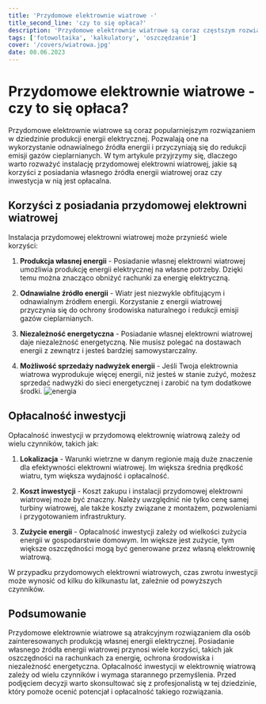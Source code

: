 ```yaml
---
title: 'Przydomowe elektrownie wiatrowe -'
title_second_line: 'czy to się opłaca?'
description: 'Przydomowe elektrownie wiatrowe są coraz częstszym rozwiązaniem w dziedzinie produkcji energii elektrycznej. W tym artykule omówimy, dlaczego warto rozważyć instalację takiego systemu, jakie są korzyści z posiadania własnej elektrowni wiatrowej oraz czy inwestycja w nią jest opłacalna.'
tags: ['fotowoltaika', 'kalkulatory', 'oszczędzanie']
cover: '/covers/wiatrowa.jpg'
date: 08.06.2023
---
```


# Przydomowe elektrownie wiatrowe - czy to się opłaca?

Przydomowe elektrownie wiatrowe są coraz popularniejszym rozwiązaniem w dziedzinie produkcji energii elektrycznej. Pozwalają one na wykorzystanie odnawialnego źródła energii i przyczyniają się do redukcji emisji gazów cieplarnianych. W tym artykule przyjrzymy się, dlaczego warto rozważyć instalację przydomowej elektrowni wiatrowej, jakie są korzyści z posiadania własnego źródła energii wiatrowej oraz czy inwestycja w nią jest opłacalna.

## Korzyści z posiadania przydomowej elektrowni wiatrowej

Instalacja przydomowej elektrowni wiatrowej może przynieść wiele korzyści:

1. **Produkcja własnej energii** - Posiadanie własnej elektrowni wiatrowej umożliwia produkcję energii elektrycznej na własne potrzeby. Dzięki temu można znacząco obniżyć rachunki za energię elektryczną.

2. **Odnawialne źródło energii** - Wiatr jest niezwykle obfitującym i odnawialnym źródłem energii. Korzystanie z energii wiatrowej przyczynia się do ochrony środowiska naturalnego i redukcji emisji gazów cieplarnianych.

3. **Niezależność energetyczna** - Posiadanie własnej elektrowni wiatrowej daje niezależność energetyczną. Nie musisz polegać na dostawach energii z zewnątrz i jesteś bardziej samowystarczalny.

4. **Możliwość sprzedaży nadwyżek energii** - Jeśli Twoja elektrownia wiatrowa wyprodukuje więcej energii, niż jesteś w stanie zużyć, możesz sprzedać nadwyżki do sieci energetycznej i zarobić na tym dodatkowe środki.
   ![energia](/covers/bulb.jpg)

## Opłacalność inwestycji

Opłacalność inwestycji w przydomową elektrownię wiatrową zależy od wielu czynników, takich jak:

1. **Lokalizacja** - Warunki wietrzne w danym regionie mają duże znaczenie dla efektywności elektrowni wiatrowej. Im większa średnia prędkość wiatru, tym większa wydajność i opłacalność.

2. **Koszt inwestycji** - Koszt zakupu i instalacji przydomowej elektrowni wiatrowej może być znaczny. Należy uwzględnić nie tylko cenę samej turbiny wiatrowej, ale także koszty związane z montażem, pozwoleniami i przygotowaniem infrastruktury.

3. **Zużycie energii** - Opłacalność inwestycji zależy od wielkości zużycia energii w gospodarstwie domowym. Im większe jest zużycie, tym większe oszczędności mogą być generowane przez własną elektrownię wiatrową.

W przypadku przydomowych elektrowni wiatrowych, czas zwrotu inwestycji może wynosić od kilku do kilkunastu lat, zależnie od powyższych czynników.

## Podsumowanie

Przydomowe elektrownie wiatrowe są atrakcyjnym rozwiązaniem dla osób zainteresowanych produkcją własnej energii elektrycznej. Posiadanie własnego źródła energii wiatrowej przynosi wiele korzyści, takich jak oszczędności na rachunkach za energię, ochrona środowiska i niezależność energetyczna. Opłacalność inwestycji w elektrownię wiatrową zależy od wielu czynników i wymaga starannego przemyślenia. Przed podjęciem decyzji warto skonsultować się z profesjonalistą w tej dziedzinie, który pomoże ocenić potencjał i opłacalność takiego rozwiązania.
